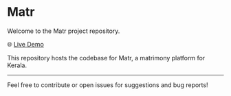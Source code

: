# Matr

Welcome to the Matr project repository.

🌐 [Live Demo](https://matrimony-kerala.web.app/)

This repository hosts the codebase for Matr, a matrimony platform for Kerala.

---

Feel free to contribute or open issues for suggestions and bug reports!